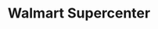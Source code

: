 ---
title: "Walmart Supercenter"
url: /memphis/walmart-supercenter-raleigh-lagrange-road/
shop: Supermarkt
---